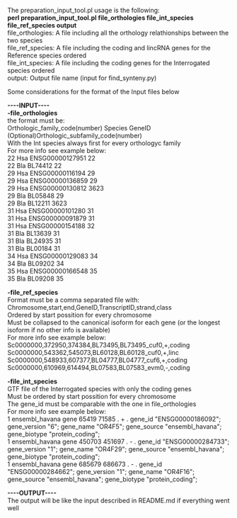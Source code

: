 The preparation_input_tool.pl usage is the following:  
**perl preparation_input_tool.pl file_orthologies file_int_species file_ref_species output**  
file_orthologies: A file including all the orthology relathionships between the two species  
file_ref_species: A file including the coding and lincRNA genes for the Reference species ordered  
file_int_species: A file including the coding genes for the Interrogated species ordered  
output: Output file name (input for find_synteny.py)  
  
Some considerations for the format of the Input files below  
  
**----INPUT----  
-file_orthologies**  
the format must be:  
Orthologic_family_code(number)  Species GeneID  (Optional)Orthologic_subfamily_code(number)  
With the Int species always first for every orthologyc family  
For more info see example below:  
22	Hsa	ENSG00000127951	22  
22	Bla	BL74412	22  
29	Hsa	ENSG00000116194	29  
29	Hsa	ENSG00000136859	29  
29	Hsa	ENSG00000130812	3623  
29	Bla	BL05848	29  
29	Bla	BL12211	3623  
31	Hsa	ENSG00000101280	31  
31	Hsa	ENSG00000091879	31  
31	Hsa	ENSG00000154188	32  
31	Bla	BL13639	31  
31	Bla	BL24935	31  
31	Bla	BL00184	31  
34	Hsa	ENSG00000129083	34  
34	Bla	BL09202	34  
35	Hsa	ENSG00000166548	35  
35	Bla	BL09208	35  
  
**-file_ref_species**  
Format must be a comma separated file with:  
Chromosome,start,end,GeneID,TranscriptID,strand,class  
Ordered by start possition for every chromosome  
Must be collapsed to the canonical isoform for each gene (or the longest isoform if no other info is available)  
For more info see example below:  
Sc0000000,372950,374384,BL73495,BL73495_cuf0,+,coding  
Sc0000000,543362,545073,BL60128,BL60128_cuf0,+,linc  
Sc0000000,548933,607377,BL04777,BL04777_cuf6,+,coding  
Sc0000000,610969,614494,BL07583,BL07583_evm0,-,coding  
  
**-file_int_species**  
GTF file of the Interrogated species with only the coding genes  
Must be ordered by start possition for every chromosome  
The gene_id must be comparable with the one in file_orthologies  
For more info see example below:  
1	ensembl_havana	gene	65419	71585	.	+	.	gene_id "ENSG00000186092"; gene_version "6"; gene_name "OR4F5"; gene_source "ensembl_havana"; gene_biotype "protein_coding";  
1	ensembl_havana	gene	450703	451697	.	-	.	gene_id "ENSG00000284733"; gene_version "1"; gene_name "OR4F29"; gene_source "ensembl_havana"; gene_biotype "protein_coding";  
1	ensembl_havana	gene	685679	686673	.	-	.	gene_id "ENSG00000284662"; gene_version "1"; gene_name "OR4F16"; gene_source "ensembl_havana"; gene_biotype "protein_coding";  
  
**----OUTPUT----**  
The output will be like the input described in README.md if everything went well  
